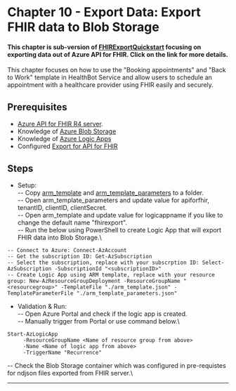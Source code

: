 # Chapter 10 - Export Data: Export FHIR data to Blob Storage

#### This chapter is sub-version of [FHIRExportQuickstart](https://github.com/microsoft/health-architectures/tree/master/FHIR/FHIRExportQuickstart) focusing on exporting data out of Azure API for FHIR. Click on the link for more details.


This chapter focuses on how to use the "Booking appointments" and "Back to Work" template in HealthBot Service and allow users to schedule an appointment with a healthcare provider using FHIR easily and securely.

## Prerequisites
* [Azure API for FHIR R4 server](../Chapter2-AzureAPIforFHIR/ReadMe.md).
* Knowledge of [Azure Blob Storage](https://docs.microsoft.com/en-us/azure/storage/blobs/storage-blobs-introduction)
* Knowledge of [Azure Logic Apps](https://docs.microsoft.com/en-us/azure/logic-apps/)
* Configured [Export for API for FHIR](https://docs.microsoft.com/en-us/azure/healthcare-apis/configure-export-data)

## Steps
* Setup:\
-- Copy [arm_template](./arm_template.json) and [arm_template_parameters](arm_template_parameters.json) to a folder.\
-- Open arm_template_parameters and update value for apiforfhir, tenantID, clientID, clientSecret.\
-- Open arm_template and update value for logicappname if you like to change the default name "fhirexport".\
-- Run the below using PowerShell to create Logic App that will export FHIR data into Blob Storage.\

```
-- Connect to Azure: Connect-AzAccount
-- Get the subscription ID: Get-AzSubscription
-- Select the subscription, replace with your subscrption ID: Select-AzSubscription -SubscriptionId "<subscriptionID>"
-- Create Logic App using ARM template, replace with your resource group: New-AzResourceGroupDeployment -ResourceGroupName "<resourcegroup>" -TemplateFile "./arm_template.json" -TemplateParameterFile "./arm_template_parameters.json"
```
* Validation & Run:\
-- Open Azure Portal and check if the logic app is created.\
-- Manually trigger from Portal or use command below.\
```
Start-AzLogicApp 
     -ResourceGroupName <Name of resource group from above> 
     -Name <Name of logic app from above>
     -TriggerName "Recurrence"
```
-- Check the Blob Storage container which was configured in pre-requistes for ndjson files exported from FHIR server.\


*** 



